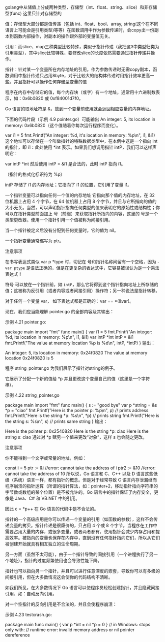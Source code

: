golang中从储值上分成两种类型，存储型（int、float、string、slice）和非存储型(func) 这里只针对存储型的

值：存储型大部分都是值传递（包括 int、float、bool、array, string(这个在不同语言上可能会是引用类型)等等）在函数调用中作为参数传递时，会copy出一份副本到函数内部操作，对副本的操作跟外部的变量值无关。

引用：而slice、map三种类型比较特殊，类似于指针传递（我把这3中类型归类为引用类型），其中slice比较特殊，要修改slice的长度依然需要通过指针传递并操作。

指针：针对某一个变量所在内存地址的引用，作为参数传递时无需copy副本，函数调用中指针传递只占用8byte，对于比较大的结构体传递时用指针效率更高一些。并且指针可以操作任何存储型变量的值



程序在内存中存储它的值，每个内存块（或字）有一个地址，通常用十六进制数表示，如：0x6b0820 或 0xf84001d7f0。

Go 语言的取地址符是 &，放到一个变量前使用就会返回相应变量的内存地址。

下面的代码片段（示例 4.9 pointer.go）可能输出 An integer: 5, its location in memory: 0x6b0820（这个值随着你每次运行程序而变化）。

var i1 = 5
fmt.Printf("An integer: %d, it's location in memory: %p\n", i1, &i1)
这个地址可以存储在一个叫做指针的特殊数据类型中，在本例中这是一个指向 int 的指针，即 i1：此处使用 *int 表示。如果我们想调用指针 intP，我们可以这样声明它：

var intP *int
然后使用 intP = &i1 是合法的，此时 intP 指向 i1。

（指针的格式化标识符为 %p）

intP 存储了 i1 的内存地址；它指向了 i1 的位置，它引用了变量 i1。

一个指针变量可以指向任何一个值的内存地址 它指向那个值的内存地址，在 32 位机器上占用 4 个字节，在 64 位机器上占用 8 个字节，并且与它所指向的值的大小无关。当然，可以声明指针指向任何类型的值来表明它的原始性或结构性；你可以在指针类型前面加上 号（前缀）来获取指针所指向的内容，这里的 号是一个类型更改器。使用一个指针引用一个值被称为间接引用。

当一个指针被定义后没有分配到任何变量时，它的值为 nil。

一个指针变量通常缩写为 ptr。

注意事项

在书写表达式类似 var p *type 时，切记在 号和指针名称间留有一个空格，因为 `- var ptype` 是语法正确的，但是在更复杂的表达式中，它容易被误认为是一个乘法表达式！

符号 可以放在一个指针前，如 `intP`，那么它将得到这个指针指向地址上所存储的值；这被称为反引用（或者内容或者间接引用）操作符；另一种说法是指针转移。

对于任何一个变量 var， 如下表达式都是正确的：var == *(&var)。

现在，我们应当能理解 pointer.go 的全部内容及其输出：

示例 4.21 pointer.go:

package main
import "fmt"
func main() {
    var i1 = 5
    fmt.Printf("An integer: %d, its location in memory: %p\n", i1, &i1)
    var intP *int
    intP = &i1
    fmt.Printf("The value at memory location %p is %d\n", intP, *intP)
}
输出：

An integer: 5, its location in memory: 0x24f0820
The value at memory location 0x24f0820 is 5

程序 string_pointer.go 为我们展示了指针对string的例子。

它展示了分配一个新的值给 *p 并且更改这个变量自己的值（这里是一个字符串）。

示例 4.22 string_pointer.go

package main
import "fmt"
func main() {
    s := "good bye"
    var p *string = &s
    *p = "ciao"
    fmt.Printf("Here is the pointer p: %p\n", p) // prints address
    fmt.Printf("Here is the string *p: %s\n", *p) // prints string
    fmt.Printf("Here is the string s: %s\n", s) // prints same string
}
输出：

Here is the pointer p: 0x2540820
Here is the string *p: ciao
Here is the string s: ciao
通过对 *p 赋另一个值来更改“对象”，这样 s 也会随之更改。

注意事项

你不能得到一个文字或常量的地址，例如：

const i = 5
ptr := &i //error: cannot take the address of i
ptr2 := &10 //error: cannot take the address of 10
所以说，Go 语言和 C、C++ 以及 D 语言这些低级（系统）语言一样，都有指针的概念。但是对于经常导致 C 语言内存泄漏继而程序崩溃的指针运算（所谓的指针算法，如：pointer+2，移动指针指向字符串的字节数或数组的某个位置）是不被允许的。Go 语言中的指针保证了内存安全，更像是 Java、C# 和 VB.NET 中的引用。

因此 c = *p++ 在 Go 语言的代码中是不合法的。

指针的一个高级应用是你可以传递一个变量的引用（如函数的参数），这样不会传递变量的拷贝。指针传递是很廉价的，只占用 4 个或 8 个字节。当程序在工作中需要占用大量的内存，或很多变量，或者两者都有，使用指针会减少内存占用和提高效率。被指向的变量也保存在内存中，直到没有任何指针指向它们，所以从它们被创建开始就具有相互独立的生命周期。

另一方面（虽然不太可能），由于一个指针导致的间接引用（一个进程执行了另一个地址），指针的过度频繁使用也会导致性能下降。

指针也可以指向另一个指针，并且可以进行任意深度的嵌套，导致你可以有多级的间接引用，但在大多数情况这会使你的代码结构不清晰。

如我们所见，在大多数情况下 Go 语言可以使程序员轻松创建指针，并且隐藏间接引用，如：自动反向引用。

对一个空指针的反向引用是不合法的，并且会使程序崩溃：

示例 4.23 testcrash.go:

package main
func main() {
    var p *int = nil
    *p = 0
}
// in Windows: stops only with: <exit code="-1073741819" msg="process crashed"/>
// runtime error: invalid memory address or nil pointer dereference

